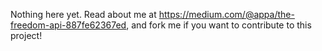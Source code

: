Nothing here yet. Read about me at https://medium.com/@appa/the-freedom-api-887fe62367ed, and fork me if you want to contribute to this project!
